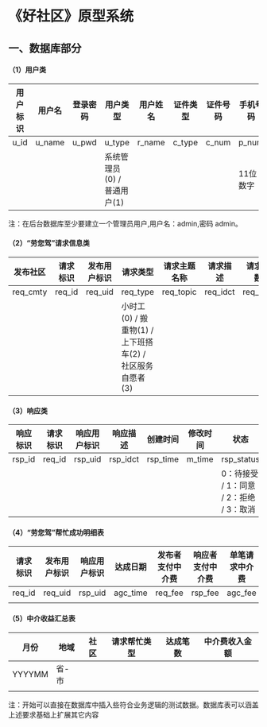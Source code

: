 # 《好社区》原型系统
## 一、数据库部分

#### （1）用户类

| 用户标识 | 用户名 | 登录密码 | 用户类型                    | 用户姓名 | 证件类型 | 证件号码 | 手机号码 | 用户级别         | 用户简介 | 注册城市 | 注册社区 | 注册时间 | 修改时间 |
| -------- | ------ | -------- | --------------------------- | -------- | -------- | -------- | -------- | ---------------- | -------- | -------- | -------- | -------- | -------- |
| u_id     | u_name | u_pwd    | u_type                      | r_name   | c_type   | c_num    | p_num    | u_level          | u_idct   | r_city   | r_cmty   | r_time   | m_time   |
|          |        |          | 系统管理员(0) / 普通用户(1) |          |          |          | 11位数字 | VIP(0) / 一般(1) |          |          |          |          |          |

注：在后台数据库至少要建立一个管理员用户,用户名：admin,密码 admin。 

#### （2）“劳您驾”请求信息类

| 发布社区 | 请求标识 | 发布用户标识 | 请求类型                                                  | 请求主题名称 | 请求描述 | 请求人数 | 请求结束日期 | 请求介绍照片 | 创建时间 | 修改时间 | 状态                                              |
| -------- | -------- | ------------ | --------------------------------------------------------- | ------------ | -------- | -------- | ------------ | ------------ | -------- | -------- | ------------------------------------------------- |
| req_cmty | req_id   | req_uid      | req_type                                                  | req_topic    | req_idct | req_nop  | end_time     | req_photo    | req_time | m_time   | req_status                                        |
|          |          |              | 小时工(0) / 搬重物(1) / 上下班搭车(2) / 社区服务自愿者(3) |              |          |          |              | 可空         |          |          | 已完成(0) / 待响应(1) / 已取消(2) / 到期未达成(3) |

#### （3）响应类

| 响应标识 | 请求标识 | 响应用户标识 | 响应描述 | 创建时间 | 修改时间 | 状态                                    |
| -------- | -------- | ------------ | -------- | -------- | -------- | --------------------------------------- |
| rsp_id   | req_id   | rsp_uid      | rsp_idct | rsp_time | m_time   | rsp_status                              |
|          |          |              |          |          |          | 0：待接受 / 1：同意 / 2：拒绝 / 3：取消 |

#### （4）“劳您驾”帮忙成功明细表

| 请求标识 | 发布用户标识 | 响应用户标识 | 达成日期 | 发布者支付中介费 | 响应者支付中介费 | 单笔请求中介费 |
| -------- | ------------ | ------------ | -------- | ---------------- | ---------------- | -------------- |
| req_id   | req_uid      | rsp_uid      | agc_time | req_fee          | rsp_fee          | agc_fee        |
|          |              |              |          |                  |                  |                |

#### （5）中介收益汇总表

| 月份   | 地域  | 社区 | 请求帮忙类型 | 达成笔数 | 中介费收入金额 |
| ------ | ----- | ---- | ------------ | -------- | -------------- |
| YYYYMM | 省-市 |      |              |          |                |
|        |       |      |              |          |                |

注：开始可以直接在数据库中插入些符合业务逻辑的测试数据。数据库表可以涵盖上述要求基础上扩展其它内容
